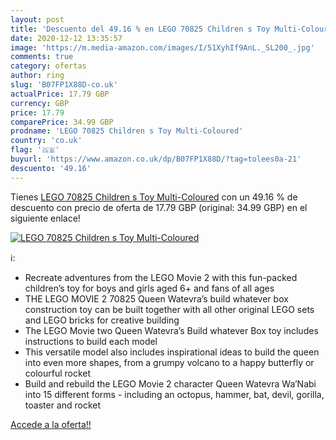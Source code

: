 ```yaml
---
layout: post
title: 'Descuento del 49.16 % en LEGO 70825 Children s Toy Multi-Coloured'
date: 2020-12-12 13:35:57
image: 'https://m.media-amazon.com/images/I/51XyhIf9AnL._SL200_.jpg'
comments: true
category: ofertas
author: ring
slug: 'B07FP1X88D-co.uk'
actualPrice: 17.79 GBP
currency: GBP
price: 17.79
comparePrice: 34.99 GBP
prodname: 'LEGO 70825 Children s Toy Multi-Coloured'
country: 'co.uk'
flag: '🇬🇧'
buyurl: 'https://www.amazon.co.uk/dp/B07FP1X88D/?tag=tolees0a-21'
descuento: '49.16'
---
```


Tienes [LEGO 70825 Children s Toy Multi-Coloured](https://www.amazon.co.uk/dp/B07FP1X88D/?tag=tolees0a-21) con un 49.16 % de descuento con precio de oferta de 17.79 GBP (original: 34.99 GBP) en el siguiente enlace!

[![LEGO 70825 Children s Toy Multi-Coloured](https://m.media-amazon.com/images/I/51XyhIf9AnL._SL200_.jpg)](https://www.amazon.co.uk/dp/B07FP1X88D/?tag=tolees0a-21)

ℹ️:

- Recreate adventures from the LEGO Movie 2 with this fun-packed children’s toy for boys and girls aged 6+ and fans of all ages
- THE LEGO MOVIE 2 70825 Queen Watevra’s build whatever box construction toy can be built together with all other original LEGO sets and LEGO bricks for creative building
- The LEGO Movie two Queen Watevra’s Build whatever Box toy includes instructions to build each model
- This versatile model also includes inspirational ideas to build the queen into even more shapes, from a grumpy volcano to a happy butterfly or colourful rocket
- Build and rebuild the LEGO Movie 2 character Queen Watevra Wa’Nabi into 15 different forms - including an octopus, hammer, bat, devil, gorilla, toaster and rocket

[Accede a la oferta!!](https://www.amazon.co.uk/dp/B07FP1X88D/?tag=tolees0a-21)
